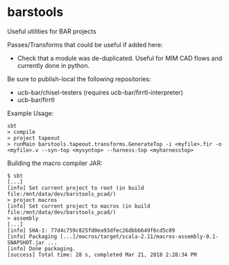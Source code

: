 # barstools
Useful utilities for BAR projects

Passes/Transforms that could be useful if added here:
* Check that a module was de-duplicated. Useful for MIM CAD flows and currently done in python.

Be sure to publish-local the following repositories:
* ucb-bar/chisel-testers (requires ucb-bar/firrtl-interpreter)
* ucb-bar/firrtl

Example Usage:
```
sbt
> compile
> project tapeout
> runMain barstools.tapeout.transforms.GenerateTop -i <myfile>.fir -o <myfile>.v --syn-top <mysyntop> --harness-top <myharnesstop>
```
Building the macro compiler JAR:
```
$ sbt
[...]
[info] Set current project to root (in build file:/mnt/data/dev/barstools_pcad/)
> project macros
[info] Set current project to macros (in build file:/mnt/data/dev/barstools_pcad/)
> assembly
[...]
[info] SHA-1: 77d4c759c825fd0ea93dfec26dbbb649f6cd5c89
[info] Packaging [...]/macros/target/scala-2.11/macros-assembly-0.1-SNAPSHOT.jar ...
[info] Done packaging.
[success] Total time: 28 s, completed Mar 21, 2018 2:28:34 PM
```
